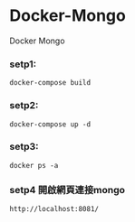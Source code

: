 # Docker-Mongo
Docker Mongo

### setp1:
`docker-compose build`

### setp2:
`docker-compose up -d`

### setp3:
`docker ps -a`

### setp4 開啟網頁連接mongo
`http://localhost:8081/`
